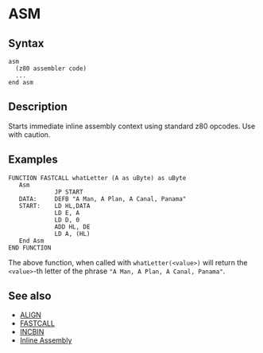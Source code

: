 # ASM


## Syntax


```
asm
  (z80 assembler code)
  ...
end asm
```

## Description

Starts immediate inline assembly context using standard z80 opcodes.
Use with caution.

## Examples

```
FUNCTION FASTCALL whatLetter (A as uByte) as uByte
   Asm
             JP START
   DATA:     DEFB "A Man, A Plan, A Canal, Panama"
   START:    LD HL,DATA
             LD E, A
             LD D, 0
             ADD HL, DE
             LD A, (HL)
   End Asm
END FUNCTION
```


The above function, when called with `whatLetter(<value>)` will return the `<value>`-th letter of the phrase
`"A Man, A Plan, A Canal, Panama"`.

## See also

* [ALIGN](asm/align.md)
* [FASTCALL](fastcall.md)
* [INCBIN](asm/incbin.md)
* [Inline Assembly](syntax.md#inline-assembly)
